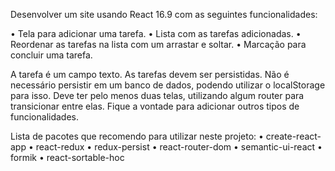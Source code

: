 Desenvolver um site usando React 16.9 com as seguintes funcionalidades:

• Tela para adicionar uma tarefa.
• Lista com as tarefas adicionadas.
• Reordenar as tarefas na lista com um arrastar e soltar.
• Marcação para concluir uma tarefa.
 
A tarefa é um campo texto.
As tarefas devem ser persistidas.
Não é necessário persistir em um banco de dados, podendo utilizar o localStorage para isso.
Deve ter pelo menos duas telas, utilizando algum router para transicionar entre elas.
Fique a vontade para adicionar outros tipos de funcionalidades.

 
Lista de pacotes que recomendo para utilizar neste projeto:
• create-react-app
• react-redux
• redux-persist
• react-router-dom
• semantic-ui-react
• formik
• react-sortable-hoc